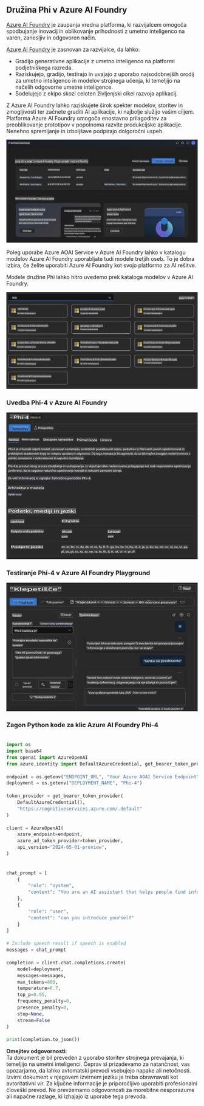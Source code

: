 ## Družina Phi v Azure AI Foundry

[Azure AI Foundry](https://ai.azure.com) je zaupanja vredna platforma, ki razvijalcem omogoča spodbujanje inovacij in oblikovanje prihodnosti z umetno inteligenco na varen, zanesljiv in odgovoren način.

[Azure AI Foundry](https://ai.azure.com) je zasnovan za razvijalce, da lahko:

- Gradijo generativne aplikacije z umetno inteligenco na platformi podjetniškega razreda.
- Raziskujejo, gradijo, testirajo in uvajajo z uporabo najsodobnejših orodij za umetno inteligenco in modelov strojnega učenja, ki temeljijo na načelih odgovorne umetne inteligence.
- Sodelujejo z ekipo skozi celoten življenjski cikel razvoja aplikacij.

Z Azure AI Foundry lahko raziskujete širok spekter modelov, storitev in zmogljivosti ter začnete graditi AI aplikacije, ki najbolje služijo vašim ciljem. Platforma Azure AI Foundry omogoča enostavno prilagoditev za preoblikovanje prototipov v popolnoma razvite produkcijske aplikacije. Nenehno spremljanje in izboljšave podpirajo dolgoročni uspeh.

![portal](../../../../../translated_images/AIFoundryPorral.68f0acc7d5f47991d90f78fd199beb1123941bba27c39effe55ebfc1d07f114c.sl.png)

Poleg uporabe Azure AOAI Service v Azure AI Foundry lahko v katalogu modelov Azure AI Foundry uporabljate tudi modele tretjih oseb. To je dobra izbira, če želite uporabiti Azure AI Foundry kot svojo platformo za AI rešitve.

Modele družine Phi lahko hitro uvedemo prek kataloga modelov v Azure AI Foundry.

![ModelCatalog](../../../../../translated_images/AIFoundryModelCatalog.65aadf44c7a47e16a745104efa3ca2b49580c7be190f901a3da6d6533fc37b07.sl.png)

### **Uvedba Phi-4 v Azure AI Foundry**

![Phi4](../../../../../translated_images/AIFoundryPhi4.dd27d994739126af80d23e8ec9d3bfd7e6b518d3993aa729fdd4c26e1add8d35.sl.png)

### **Testiranje Phi-4 v Azure AI Foundry Playground**

![Playground](../../../../../translated_images/AIFoundryPlayground.11365174557f8eac71ce4d439d344dd767a1b04701e9ffe73642feefb099188d.sl.png)

### **Zagon Python kode za klic Azure AI Foundry Phi-4**

```python

import os  
import base64
from openai import AzureOpenAI  
from azure.identity import DefaultAzureCredential, get_bearer_token_provider  
        
endpoint = os.getenv("ENDPOINT_URL", "Your Azure AOAI Service Endpoint")  
deployment = os.getenv("DEPLOYMENT_NAME", "Phi-4")  
      
token_provider = get_bearer_token_provider(  
    DefaultAzureCredential(),  
    "https://cognitiveservices.azure.com/.default"  
)  
  
client = AzureOpenAI(  
    azure_endpoint=endpoint,  
    azure_ad_token_provider=token_provider,  
    api_version="2024-05-01-preview",  
)  
  

chat_prompt = [
    {
        "role": "system",
        "content": "You are an AI assistant that helps people find information."
    },
    {
        "role": "user",
        "content": "can you introduce yourself"
    }
] 
    
# Include speech result if speech is enabled  
messages = chat_prompt 

completion = client.chat.completions.create(  
    model=deployment,  
    messages=messages,
    max_tokens=800,  
    temperature=0.7,  
    top_p=0.95,  
    frequency_penalty=0,  
    presence_penalty=0,
    stop=None,  
    stream=False  
)  
  
print(completion.to_json())  

```

**Omejitev odgovornosti**:  
Ta dokument je bil preveden z uporabo storitev strojnega prevajanja, ki temeljijo na umetni inteligenci. Čeprav si prizadevamo za natančnost, vas opozarjamo, da lahko avtomatski prevodi vsebujejo napake ali netočnosti. Izvirni dokument v njegovem izvirnem jeziku je treba obravnavati kot avtoritativni vir. Za ključne informacije je priporočljivo uporabiti profesionalni človeški prevod. Ne prevzemamo odgovornosti za morebitne nesporazume ali napačne razlage, ki izhajajo iz uporabe tega prevoda.
